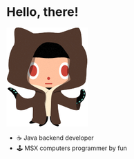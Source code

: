 # Hello, there!

![The git jedi](Jedi_git.png)

- ☕ Java backend developer
- 🕹️ MSX computers programmer by fun 
